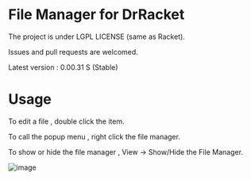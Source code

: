# File Manager for DrRacket
The project is under LGPL LICENSE (same as Racket).

Issues and pull requests are welcomed.  
 
Latest version : 0.00.31 S (Stable)

# Usage
To edit a file , double click the item.

To call the popup menu , right click the file manager.

To show or hide the file manager , View -> Show/Hide the File Manager. 

![image](https://user-images.githubusercontent.com/22510026/43056179-45903640-8e6d-11e8-9efe-dfeed36fbb84.png)


